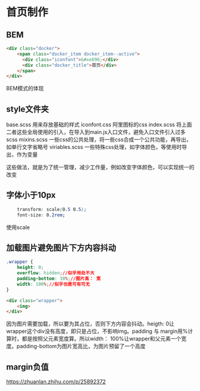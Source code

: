 # 首页制作
## BEM
```html
<div class="docker">
    <span class="docker_item docker_item--active">
      <div class="iconfont">&#xe696;</div>
      <div class="docker_title">首页</div>
    </span>
</div>
```
BEM模式的体现
<!-- 未完成 -->

## style文件夹
base.scss  用来存放基础的样式
iconfont.css 阿里图标的css
index.scss 将上面二者这些全局使用的引入，在导入到main.js入口文件，避免入口文件引入过多scss
mixins.scss  一些css的公共处理，将一些css合成一个公共功能，再导出，如单行文字省略号
viriables.scss 一些特殊css处理，如字体颜色，等使用时导出，作为变量

这些做法，就是为了统一管理，减少工作量，例如改变字体颜色，可以实现统一的改变

## 字体小于10px
```css
    transform: scale(0.5 0.5);
    font-size: 0.2rem;
```

使用scale

## 加载图片避免图片下方内容抖动
```css
.wrapper {
    height: 0;
    overflow: hidden;//似乎用处不大
    padding-bottom: 38%;//图片高： 宽
    width: 100%;//似乎也是可有可无
}
```
```html
<div class="wrapper">
    <img>
</div>
```
因为图片需要加载，所以要为其占位，否则下方内容会抖动。heigth: 0让wrapper这个div没有高度，即只是占位，不影响img。padding 与 margin用%计算时，都是按照父元素宽度算。所以width： 100%让wrapper和父元素一个宽度。padding-bottom为图片宽高比，为图片预留了一个高度

## margin负值
https://zhuanlan.zhihu.com/p/25892372

